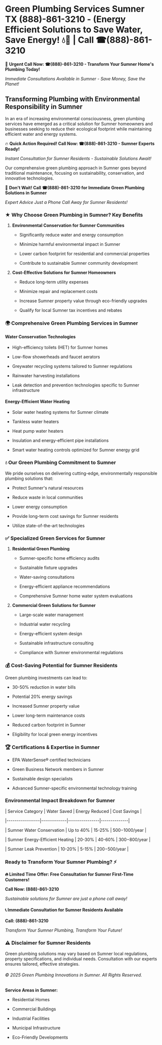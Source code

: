 # Green Plumbing Services Sumner TX (888)-861-3210 - (Energy Efficient Solutions to Save Water, Save Energy! 💧🌿 | Call ☎(888)-861-3210

🚨 **Urgent Call Now: ☎(888)-861-3210 - Transform Your Sumner Home's Plumbing Today!**
*Immediate Consultations Available in Sumner - Save Money, Save the Planet!*

## Transforming Plumbing with Environmental Responsibility in Sumner

In an era of increasing environmental consciousness, green plumbing services have emerged as a critical solution for Sumner homeowners and businesses seeking to reduce their ecological footprint while maintaining efficient water and energy systems. 

🔥 **Quick Action Required! Call Now: ☎(888)-861-3210 - Sumner Experts Ready!**
*Instant Consultation for Sumner Residents - Sustainable Solutions Await!*

Our comprehensive green plumbing approach in Sumner goes beyond traditional maintenance, focusing on sustainability, conservation, and innovative technologies.

🚨 **Don't Wait! Call ☎(888)-861-3210 for Immediate Green Plumbing Solutions in Sumner**
*Expert Advice Just a Phone Call Away for Sumner Residents!*

### ★ Why Choose Green Plumbing in Sumner? Key Benefits

1. **Environmental Conservation for Sumner Communities** 
   - Significantly reduce water and energy consumption
   - Minimize harmful environmental impact in Sumner
   - Lower carbon footprint for residential and commercial properties
   - Contribute to sustainable Sumner community development

2. **Cost-Effective Solutions for Sumner Homeowners** 
   - Reduce long-term utility expenses
   - Minimize repair and replacement costs
   - Increase Sumner property value through eco-friendly upgrades
   - Qualify for local Sumner tax incentives and rebates

### 🌍 Comprehensive Green Plumbing Services in Sumner

#### Water Conservation Technologies
- High-efficiency toilets (HET) for Sumner homes
- Low-flow showerheads and faucet aerators
- Greywater recycling systems tailored to Sumner regulations
- Rainwater harvesting installations
- Leak detection and prevention technologies specific to Sumner infrastructure

#### Energy-Efficient Water Heating
- Solar water heating systems for Sumner climate
- Tankless water heaters
- Heat pump water heaters
- Insulation and energy-efficient pipe installations
- Smart water heating controls optimized for Sumner energy grid

### 💧 Our Green Plumbing Commitment to Sumner

We pride ourselves on delivering cutting-edge, environmentally responsible plumbing solutions that:
- Protect Sumner's natural resources
- Reduce waste in local communities
- Lower energy consumption
- Provide long-term cost savings for Sumner residents
- Utilize state-of-the-art technologies

### ✅ Specialized Green Services for Sumner

1. **Residential Green Plumbing**
   - Sumner-specific home efficiency audits
   - Sustainable fixture upgrades
   - Water-saving consultations
   - Energy-efficient appliance recommendations
   - Comprehensive Sumner home water system evaluations

2. **Commercial Green Solutions for Sumner**
   - Large-scale water management
   - Industrial water recycling
   - Energy-efficient system design
   - Sustainable infrastructure consulting
   - Compliance with Sumner environmental regulations

### 💰 Cost-Saving Potential for Sumner Residents

Green plumbing investments can lead to:
- 30-50% reduction in water bills
- Potential 20% energy savings
- Increased Sumner property value
- Lower long-term maintenance costs
- Reduced carbon footprint in Sumner
- Eligibility for local green energy incentives

### 🏆 Certifications & Expertise in Sumner

- EPA WaterSense® certified technicians
- Green Business Network members in Sumner
- Sustainable design specialists
- Advanced Sumner-specific environmental technology training

### Environmental Impact Breakdown for Sumner

| Service Category | Water Saved | Energy Reduced | Cost Savings |
|-----------------|-------------|----------------|--------------|
| Sumner Water Conservation | Up to 40% | 15-25% | $500-$1000/year |
| Sumner Energy-Efficient Heating | 20-30% | 40-60% | $300-$800/year |
| Sumner Leak Prevention | 10-20% | 5-15% | $200-$500/year |

### Ready to Transform Your Sumner Plumbing? ⚡

**🔥 Limited Time Offer: Free Consultation for Sumner First-Time Customers!**

**Call Now: (888)-861-3210**
*Sustainable solutions for Sumner are just a phone call away!*

#### 📞 Immediate Consultation for Sumner Residents Available

**Call: (888)-861-3210**
*Transform Your Sumner Plumbing, Transform Your Future!*

### ⚠️ Disclaimer for Sumner Residents

Green plumbing solutions may vary based on Sumner local regulations, property specifications, and individual needs. Consultation with our experts ensures tailored, effective strategies.

###### © 2025 Green Plumbing Innovations in Sumner. All Rights Reserved.

**Service Areas in Sumner:** 
- Residential Homes
- Commercial Buildings
- Industrial Facilities
- Municipal Infrastructure
- Eco-Friendly Developments
